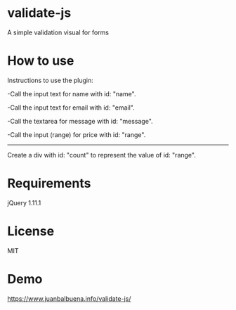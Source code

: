 validate-js
===========

A simple validation visual for forms

How to use
==========

Instructions to use the plugin:

-Call the input text for name with id: "name".

-Call the input text for email with id: "email".

-Call the textarea for message with id: "message".

-Call the input (range) for price with id: "range".

-----------------------------------------------------------

Create a div with id: "count" to represent the value of id: "range".

Requirements
============

jQuery 1.11.1

License
=======

MIT

Demo
====

https://www.juanbalbuena.info/validate-js/

